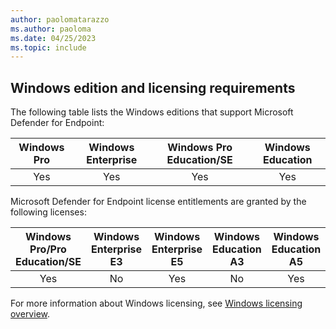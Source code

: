 ```yaml
---
author: paolomatarazzo
ms.author: paoloma
ms.date: 04/25/2023
ms.topic: include
---
```


## Windows edition and licensing requirements

The following table lists the Windows editions that support Microsoft Defender for Endpoint:

|Windows Pro|Windows Enterprise|Windows Pro Education/SE|Windows Education|
|:---:|:---:|:---:|:---:|
|Yes|Yes|Yes|Yes|

Microsoft Defender for Endpoint license entitlements are granted by the following licenses:

|Windows Pro/Pro Education/SE|Windows Enterprise E3|Windows Enterprise E5|Windows Education A3|Windows Education A5|
|:---:|:---:|:---:|:---:|:---:|
|Yes|No|Yes|No|Yes|

For more information about Windows licensing, see [Windows licensing overview](/windows/whats-new/windows-licensing).
